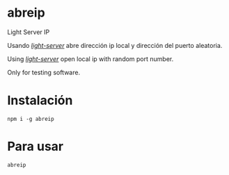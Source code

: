 # abreip

Light Server IP

Usando *[light-server](https://www.npmjs.com/package/light-server)* abre dirección ip local y dirección del puerto aleatoria.

Using *[light-server](https://www.npmjs.com/package/light-server)* open local ip with random port number.

Only for testing software.

# Instalación
```
npm i -g abreip
```

# Para usar
```
abreip
```



